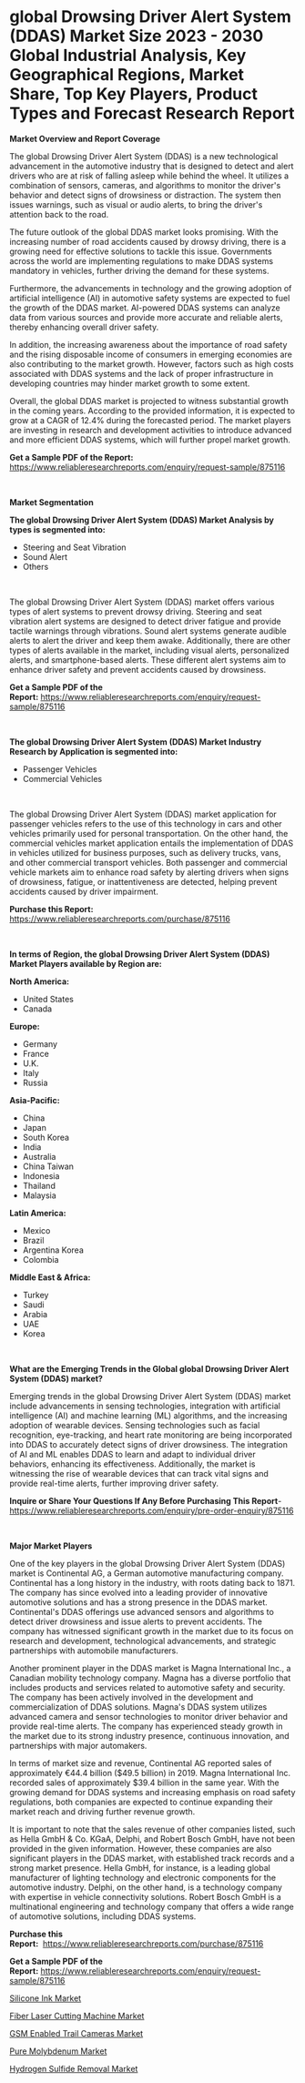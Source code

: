 <p><h1>global Drowsing Driver Alert System (DDAS) Market Size 2023 - 2030 Global Industrial Analysis, Key Geographical Regions, Market Share, Top Key Players, Product Types and Forecast Research Report</h1></p><p><strong>Market Overview and Report Coverage</strong></p>
<p><p>The global Drowsing Driver Alert System (DDAS) is a new technological advancement in the automotive industry that is designed to detect and alert drivers who are at risk of falling asleep while behind the wheel. It utilizes a combination of sensors, cameras, and algorithms to monitor the driver's behavior and detect signs of drowsiness or distraction. The system then issues warnings, such as visual or audio alerts, to bring the driver's attention back to the road.</p><p>The future outlook of the global DDAS market looks promising. With the increasing number of road accidents caused by drowsy driving, there is a growing need for effective solutions to tackle this issue. Governments across the world are implementing regulations to make DDAS systems mandatory in vehicles, further driving the demand for these systems.</p><p>Furthermore, the advancements in technology and the growing adoption of artificial intelligence (AI) in automotive safety systems are expected to fuel the growth of the DDAS market. AI-powered DDAS systems can analyze data from various sources and provide more accurate and reliable alerts, thereby enhancing overall driver safety.</p><p>In addition, the increasing awareness about the importance of road safety and the rising disposable income of consumers in emerging economies are also contributing to the market growth. However, factors such as high costs associated with DDAS systems and the lack of proper infrastructure in developing countries may hinder market growth to some extent.</p><p>Overall, the global DDAS market is projected to witness substantial growth in the coming years. According to the provided information, it is expected to grow at a CAGR of 12.4% during the forecasted period. The market players are investing in research and development activities to introduce advanced and more efficient DDAS systems, which will further propel market growth.</p></p>
<p><strong>Get a Sample PDF of the Report:</strong> <a href="https://www.reliableresearchreports.com/enquiry/request-sample/875116">https://www.reliableresearchreports.com/enquiry/request-sample/875116</a></p>
<p>&nbsp;</p>
<p><strong>Market Segmentation</strong></p>
<p><strong>The global Drowsing Driver Alert System (DDAS) Market Analysis by types is segmented into:</strong></p>
<p><ul><li>Steering and Seat Vibration</li><li>Sound Alert</li><li>Others</li></ul></p>
<p>&nbsp;</p>
<p><p>The global Drowsing Driver Alert System (DDAS) market offers various types of alert systems to prevent drowsy driving. Steering and seat vibration alert systems are designed to detect driver fatigue and provide tactile warnings through vibrations. Sound alert systems generate audible alerts to alert the driver and keep them awake. Additionally, there are other types of alerts available in the market, including visual alerts, personalized alerts, and smartphone-based alerts. These different alert systems aim to enhance driver safety and prevent accidents caused by drowsiness.</p></p>
<p><strong>Get a Sample PDF of the Report:</strong>&nbsp;<a href="https://www.reliableresearchreports.com/enquiry/request-sample/875116">https://www.reliableresearchreports.com/enquiry/request-sample/875116</a></p>
<p>&nbsp;</p>
<p><strong>The global Drowsing Driver Alert System (DDAS) Market Industry Research by Application is segmented into:</strong></p>
<p><ul><li>Passenger Vehicles</li><li>Commercial Vehicles</li></ul></p>
<p>&nbsp;</p>
<p><p>The global Drowsing Driver Alert System (DDAS) market application for passenger vehicles refers to the use of this technology in cars and other vehicles primarily used for personal transportation. On the other hand, the commercial vehicles market application entails the implementation of DDAS in vehicles utilized for business purposes, such as delivery trucks, vans, and other commercial transport vehicles. Both passenger and commercial vehicle markets aim to enhance road safety by alerting drivers when signs of drowsiness, fatigue, or inattentiveness are detected, helping prevent accidents caused by driver impairment.</p></p>
<p><strong>Purchase this Report:</strong>&nbsp; <a href="https://www.reliableresearchreports.com/purchase/875116">https://www.reliableresearchreports.com/purchase/875116</a></p>
<p>&nbsp;</p>
<p><strong>In terms of Region, the global Drowsing Driver Alert System (DDAS) Market Players available by Region are:</strong></p>
<p>
    <p> <strong> North America: </strong>
        <ul>
            <li>United States</li>
            <li>Canada</li>
        </ul>
        </p> 
    <p> <strong> Europe: </strong>
        <ul>
            <li>Germany</li>
            <li>France</li>
            <li>U.K.</li>
            <li>Italy</li>
            <li>Russia</li>
        </ul>
        </p> 
    <p> <strong> Asia-Pacific: </strong>
        <ul>
            <li>China</li>
            <li>Japan</li>
            <li>South Korea</li>
            <li>India</li>
            <li>Australia</li>
            <li>China Taiwan</li>
            <li>Indonesia</li>
            <li>Thailand</li>
            <li>Malaysia</li>
        </ul>
        </p> 
    <p> <strong> Latin America: </strong>
        <ul>
            <li>Mexico</li>
            <li>Brazil</li>
            <li>Argentina Korea</li>
            <li>Colombia</li>
        </ul>
        </p> 
    <p> <strong> Middle East & Africa: </strong>
        <ul>
            <li>Turkey</li>
            <li>Saudi</li>
            <li>Arabia</li>
            <li>UAE</li>
            <li>Korea</li>
        </ul>
    </p>
    </p>
<p>&nbsp;</p>
<p><strong>What are the Emerging Trends in the Global global Drowsing Driver Alert System (DDAS) market?</strong></p>
<p><p>Emerging trends in the global Drowsing Driver Alert System (DDAS) market include advancements in sensing technologies, integration with artificial intelligence (AI) and machine learning (ML) algorithms, and the increasing adoption of wearable devices. Sensing technologies such as facial recognition, eye-tracking, and heart rate monitoring are being incorporated into DDAS to accurately detect signs of driver drowsiness. The integration of AI and ML enables DDAS to learn and adapt to individual driver behaviors, enhancing its effectiveness. Additionally, the market is witnessing the rise of wearable devices that can track vital signs and provide real-time alerts, further improving driver safety.</p></p>
<p><strong>Inquire or Share Your Questions If Any Before Purchasing This Report</strong>- <a href="https://www.reliableresearchreports.com/enquiry/pre-order-enquiry/875116">https://www.reliableresearchreports.com/enquiry/pre-order-enquiry/875116</a></p>
<p>&nbsp;</p>
<p><strong>Major Market Players</strong></p>
<p><p>One of the key players in the global Drowsing Driver Alert System (DDAS) market is Continental AG, a German automotive manufacturing company. Continental has a long history in the industry, with roots dating back to 1871. The company has since evolved into a leading provider of innovative automotive solutions and has a strong presence in the DDAS market. Continental's DDAS offerings use advanced sensors and algorithms to detect driver drowsiness and issue alerts to prevent accidents. The company has witnessed significant growth in the market due to its focus on research and development, technological advancements, and strategic partnerships with automobile manufacturers.</p><p>Another prominent player in the DDAS market is Magna International Inc., a Canadian mobility technology company. Magna has a diverse portfolio that includes products and services related to automotive safety and security. The company has been actively involved in the development and commercialization of DDAS solutions. Magna's DDAS system utilizes advanced camera and sensor technologies to monitor driver behavior and provide real-time alerts. The company has experienced steady growth in the market due to its strong industry presence, continuous innovation, and partnerships with major automakers.</p><p>In terms of market size and revenue, Continental AG reported sales of approximately €44.4 billion ($49.5 billion) in 2019. Magna International Inc. recorded sales of approximately $39.4 billion in the same year. With the growing demand for DDAS systems and increasing emphasis on road safety regulations, both companies are expected to continue expanding their market reach and driving further revenue growth.</p><p>It is important to note that the sales revenue of other companies listed, such as Hella GmbH & Co. KGaA, Delphi, and Robert Bosch GmbH, have not been provided in the given information. However, these companies are also significant players in the DDAS market, with established track records and a strong market presence. Hella GmbH, for instance, is a leading global manufacturer of lighting technology and electronic components for the automotive industry. Delphi, on the other hand, is a technology company with expertise in vehicle connectivity solutions. Robert Bosch GmbH is a multinational engineering and technology company that offers a wide range of automotive solutions, including DDAS systems.</p></p>
<p><strong>Purchase this Report:</strong>&nbsp;&nbsp;<a href="https://www.reliableresearchreports.com/purchase/875116">https://www.reliableresearchreports.com/purchase/875116</a></p>
<p></p>
<p><strong>Get a Sample PDF of the Report:</strong>&nbsp;<a href="https://www.reliableresearchreports.com/enquiry/request-sample/875116">https://www.reliableresearchreports.com/enquiry/request-sample/875116</a></p>
<p><p><a href="https://www.linkedin.com/pulse/silicone-ink-market-insights-players-forecast-till-2030-kuxre/">Silicone Ink Market</a></p><p><a href="https://www.reportprime.com/fiber-laser-cutting-machine-r7407">Fiber Laser Cutting Machine Market</a></p><p><a href="https://medium.com/@truly.fight.must/gsm-enabled-trail-cameras-market-size-growth-forecast-2023-2030-1cb92a309742">GSM Enabled Trail Cameras Market</a></p><p><a href="https://www.linkedin.com/pulse/pure-molybdenum-market-size-share-amp-trends-analysis-dja3e/">Pure Molybdenum Market</a></p><p><a href="https://www.reportprime.com/hydrogen-sulfide-removal-r353">Hydrogen Sulfide Removal Market</a></p></p>